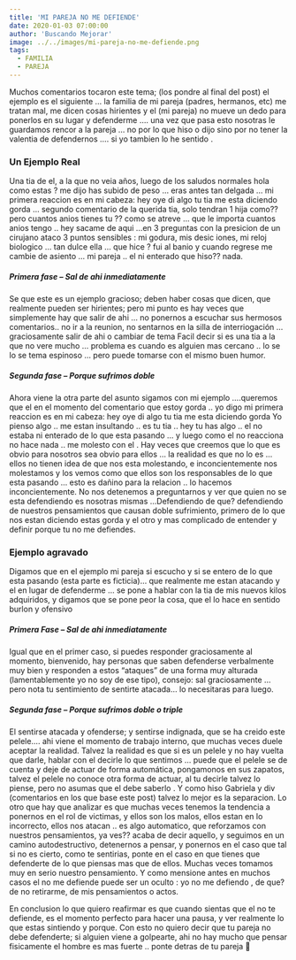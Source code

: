 ```yaml
---
title: 'MI PAREJA NO ME DEFIENDE'
date: 2020-01-03 07:00:00
author: 'Buscando Mejorar'
image: ../../images/mi-pareja-no-me-defiende.png
tags:
  - FAMILIA
  - PAREJA
---
```


Muchos comentarios tocaron este tema;  (los pondre al final del post) el ejemplo es el siguiente … la familia de mi pareja (padres, hermanos, etc) me tratan mal, me dicen cosas hirientes y el (mi pareja) no mueve un dedo para ponerlos en su lugar y defenderme …. una vez que pasa esto nosotras le guardamos rencor a la pareja … no por lo que hiso o dijo sino por no tener la valentia de defendernos …. si yo tambien lo he sentido .

### **Un Ejemplo Real**
Una tia de el, a la que no veia años, luego de los saludos normales hola como estas ? me dijo has subido de peso … eras antes tan delgada … mi primera reaccion es en mi cabeza: hey oye di algo tu tia me esta diciendo gorda … segundo comentario de la querida tia, solo tendran 1 hija como?? pero cuantos anios tienes tu ?? como se atreve … que le importa cuantos anios tengo .. hey sacame de aqui …en 3 preguntas  con la presicion de un cirujano ataco 3 puntos sensibles : mi godura, mis desic
iones, mi reloj biologico … tan dulce ella … que hice ? fui al banio y cuando regrese me cambie de asiento … mi pareja .. el ni enterado que hiso?? nada.

##### **Primera fase – Sal de ahi inmediatamente** 
Se que este es un ejemplo gracioso; deben haber cosas que dicen, que realmente pueden ser hirientes; pero mi punto es hay veces que simplemente hay que salir de ahi … no ponernos a escuchar sus hermosos comentarios.. no ir a la reunion, no sentarnos en la silla de interriogación … graciosamente salir de ahi o cambiar de tema
Facil decir si es una tia a la que no vere mucho … problema es cuando es alguien mas cercano .. lo se lo se tema espinoso … pero puede tomarse con el mismo buen humor.

##### **Segunda fase – Porque sufrimos doble**
Ahora viene la otra parte del asunto sigamos con mi ejemplo ….queremos que el en el momento del comentario que estoy gorda .. yo digo mi primera reaccion es en mi cabeza: hey oye di algo tu tia me esta diciendo gorda
Yo pienso algo .. me estan insultando .. es tu tia .. hey tu has algo .. el no estaba ni enterado de lo que esta pasando … y luego como el no reacciona no hace nada .. me molesto con el .
Hay veces que creemos que lo que es obvio para nosotros sea obvio para ellos … la realidad es que no lo es … ellos no tienen idea de que nos esta molestando, e inconcientemente nos molestamos y los vemos como que ellos son los responsables de lo que esta pasando … esto es dañino para la relacion .. lo hacemos inconcientemente.
No nos detenemos a preguntarnos y ver que quien no se esta defendiendo es nosotras mismas …Defendiendo de que? defendiendo de nuestros pensamientos que causan doble sufrimiento, primero de lo que nos estan diciendo estas gorda y el otro y mas complicado de entender y definir porque tu no me defiendes.


### **Ejemplo agravado**
Digamos que en el ejemplo mi pareja si escucho y si se entero de lo que esta pasando (esta parte es ficticia)… que realmente me estan atacando y el en lugar de defenderme … se pone a hablar con la tia de mis nuevos kilos adquiridos, y digamos que se pone peor la cosa, que el lo hace en sentido burlon y ofensivo

##### **Primera Fase – Sal de ahi inmediatamente**
Igual que en el primer caso, si puedes responder graciosamente al momento, bienvenido, hay personas que saben defenderse verbalmente muy bien y responden a estos “ataques” de una forma muy alturada  (lamentablemente yo no soy de ese tipo), consejo: sal graciosamente … pero nota tu sentimiento de sentirte atacada… lo necesitaras para luego.

##### **Segunda fase – Porque sufrimos doble o triple**
El sentirse atacada y ofenderse; y sentirse indignada, que se ha creido este pelele…. ahi viene el momento de trabajo interno, que muchas veces duele aceptar la realidad. Talvez la realidad es que si es un pelele y no hay vuelta que darle, hablar con el decirle lo que sentimos … puede que el pelele se de cuenta y deje de actuar de forma automática, pongamonos en sus zapatos, talvez el pelele no conoce otra forma de actuar, al tu decirle talvez lo piense, pero no asumas que el debe saberlo . Y como hiso Gabriela y div (comentarios en los que base este post) talvez lo mejor es la separacion.
Lo otro que hay que analizar es que muchas veces tenemos la tendencia a ponernos en el rol de victimas, y ellos son los malos, ellos estan en lo incorrecto, ellos nos atacan .. es algo automatico, que reforzamos con nuestros pensamientos, ya ves?? acaba de decir aquello, y seguimos en un camino autodestructivo, detenernos a pensar, y ponernos en el caso que tal si no es cierto, como te sentirias, ponte en el caso en que tienes que defenderte de lo que piensas mas que de ellos. Muchas veces tomamos muy en serio nuestro pensamiento.
Y como mensione antes en muchos casos el no me defiende puede ser un oculto : yo no me defiendo , de que? de no retirarme,  de mis pensamientos o actos.

En conclusion lo que quiero reafirmar es que cuando sientas que el no te defiende, es el momento perfecto para hacer una pausa, y ver realmente lo que estas sintiendo y porque.
Con esto no quiero decir que tu pareja no debe defenderte; si alguien viene a golpearte, ahi no hay mucho que pensar fisicamente el hombre es mas fuerte .. ponte detras de tu pareja 🙂